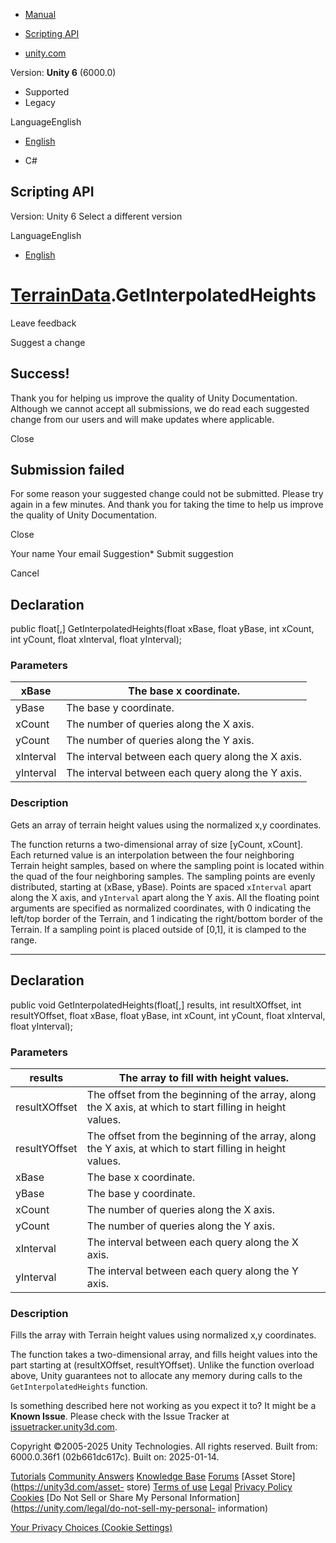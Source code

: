 [ ]()

  * [Manual](../Manual/index.html)
  * [Scripting API](../ScriptReference/index.html)

  * [unity.com](https://unity.com/)

Version: **Unity 6** (6000.0)

  * Supported
  * Legacy

LanguageEnglish

  * [English]()

  * C#

[ ](https://docs.unity3d.com)

## Scripting API

Version: Unity 6 Select a different version

LanguageEnglish

  * [English]()

#  [TerrainData](TerrainData.html).GetInterpolatedHeights

Leave feedback

Suggest a change

## Success!

Thank you for helping us improve the quality of Unity Documentation. Although
we cannot accept all submissions, we do read each suggested change from our
users and will make updates where applicable.

Close

## Submission failed

For some reason your suggested change could not be submitted. Please <a>try
again</a> in a few minutes. And thank you for taking the time to help us
improve the quality of Unity Documentation.

Close

Your name Your email Suggestion* Submit suggestion

Cancel

[ ]()

## Declaration

public float[,] GetInterpolatedHeights(float xBase, float yBase, int xCount,
int yCount, float xInterval, float yInterval);

### Parameters

xBase | The base x coordinate.  
---|---  
yBase | The base y coordinate.  
xCount | The number of queries along the X axis.  
yCount | The number of queries along the Y axis.  
xInterval | The interval between each query along the X axis.  
yInterval | The interval between each query along the Y axis.  
  
### Description

Gets an array of terrain height values using the normalized x,y coordinates.

The function returns a two-dimensional array of size [yCount, xCount]. Each
returned value is an interpolation between the four neighboring Terrain height
samples, based on where the sampling point is located within the quad of the
four neighboring samples. The sampling points are evenly distributed, starting
at (xBase, yBase). Points are spaced `xInterval` apart along the X axis, and
`yInterval` apart along the Y axis. All the floating point arguments are
specified as normalized coordinates, with 0 indicating the left/top border of
the Terrain, and 1 indicating the right/bottom border of the Terrain. If a
sampling point is placed outside of [0,1], it is clamped to the range.

* * *

## Declaration

public void GetInterpolatedHeights(float[,] results, int resultXOffset, int
resultYOffset, float xBase, float yBase, int xCount, int yCount, float
xInterval, float yInterval);

### Parameters

results | The array to fill with height values.  
---|---  
resultXOffset | The offset from the beginning of the array, along the X axis, at which to start filling in height values.  
resultYOffset | The offset from the beginning of the array, along the Y axis, at which to start filling in height values.  
xBase | The base x coordinate.  
yBase | The base y coordinate.  
xCount | The number of queries along the X axis.  
yCount | The number of queries along the Y axis.  
xInterval | The interval between each query along the X axis.  
yInterval | The interval between each query along the Y axis.  
  
### Description

Fills the array with Terrain height values using normalized x,y coordinates.

The function takes a two-dimensional array, and fills height values into the
part starting at (resultXOffset, resultYOffset). Unlike the function overload
above, Unity guarantees not to allocate any memory during calls to the
`GetInterpolatedHeights` function.

Is something described here not working as you expect it to? It might be a
**Known Issue**. Please check with the Issue Tracker at
[issuetracker.unity3d.com](https://issuetracker.unity3d.com).

Copyright ©2005-2025 Unity Technologies. All rights reserved. Built from:
6000.0.36f1 (02b661dc617c). Built on: 2025-01-14.

[Tutorials](https://unity3d.com/learn) [Community
Answers](https://answers.unity3d.com) [Knowledge
Base](https://support.unity3d.com/hc/en-us)
[Forums](https://forum.unity3d.com) [Asset Store](https://unity3d.com/asset-
store) [Terms of use](https://docs.unity3d.com/Manual/TermsOfUse.html)
[Legal](https://unity.com/legal) [Privacy
Policy](https://unity.com/legal/privacy-policy)
[Cookies](https://unity.com/legal/cookie-policy) [Do Not Sell or Share My
Personal Information](https://unity.com/legal/do-not-sell-my-personal-
information)

[Your Privacy Choices (Cookie Settings)](javascript:void\(0\);)

